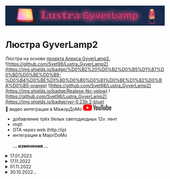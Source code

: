 ![](https://github.com/Svet98/Lustra_GyverLamp2/blob/main/docs/LustraGiverLamp.png?raw=true)
# Люстра GyverLamp2
Люстра на основе [проекта Алекса GyverLamp2.](https://github.com/AlexGyver/GyverLamp2)
<br>
![https://github.com/Svet98/Lustra_GyverLamp2](https://img.shields.io/badge/%D0%B2%20%D0%B2%D0%B5%D1%87%D0%BD%D0%BE%D0%B9-%D0%B4%D0%BE%D1%80%D0%B0%D0%B1%D0%BE%D1%82%D0%BA%D0%B5-orange) ![https://github.com/Svet98/Lustra_GyverLamp2](https://img.shields.io/badge/Realese-No-yelow) ![https://github.com/Svet98/Lustra_GyverLamp2](https://img.shields.io/badge/ver-0.23b.2-blue)
<br>
:black_square_button: видео интеграции в МажорДоМо
[![ ](https://github.com/Svet98/MajorDoMo-R4S-teapot/blob/main/jpg/yt_logo_rgb_light.png?raw=true)](https://www.youtube.com/svet740)
<br>

- добавление трёх белых светодиодных 12v. лент
- mqtt
- ОТА через web (http://ip)
- интеграция в MajorDoMo
<br><br>
<b>...  изменения ...</b>
<details>
<summary>17.01.2023</summary>

- [x] добавлена отправка переменных по MQTT на сервер после включения питания
![image](https://user-images.githubusercontent.com/35732065/212833945-a87a3517-ce89-4862-9337-4ce8f2ff9682.png)

- [X] Добавлено управление временем работы RGB по MQTT
- (cfg.workFrom);           // часы работы (0,1.. 23)
- (cfg.workTo);             // часы работы (0,1.. 23)
  

</details>

<details>
<summary>17.11.2022</summary>
  - [x] добавлена сцена управления для МажорДоМо <br>

![Alt-текст](https://github.com/Svet98/Lustra_GyverLamp2/blob/main/docs/lustra.png?raw=true "сцена управления")
</details> 

<details>
<summary> 01.11.2022</summary><br>
  - MQTT</b>, добавлено (для отправки mqtt id/cmd/тема):

![image](https://user-images.githubusercontent.com/35732065/199292474-8662f5e3-4a14-426e-81f9-fad724c4b6d8.png)
<br>
  - <b>SSDP</b> добавлено отображение устройства в сети.<br>
![image](https://github.com/Svet98/Lustra_GyverLamp2/blob/main/docs/ssdp.png?raw=true)
</details>

<details>
<summary>30.10.2022...</summary>

  - [x] добавлен протокол mqtt для управления белыми лед лентами и основными функциями GyverLamp2 <br>
  - [x] mqtt сообщаяет состояние устройства в сети, LWT

</details> 
